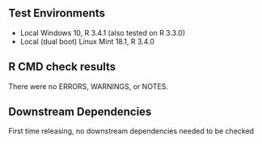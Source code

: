 ## Test Environments
* Local Windows 10, R 3.4.1 (also tested on R 3.3.0)
* Local (dual boot) Linux Mint 18.1, R 3.4.0

## R CMD check results
There were no ERRORS, WARNINGS, or NOTES.

## Downstream Dependencies
First time releasing, no downstream dependencies needed to be checked